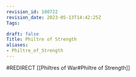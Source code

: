 ```yaml
---
revision_id: 100722
revision_date: 2023-05-13T14:42:25Z
Tags:

draft: false
Title: Philtre of Strength
aliases:
- Philtre_of_Strength
---
```

#REDIRECT [[Philtres of War#Philtre of Strength]]